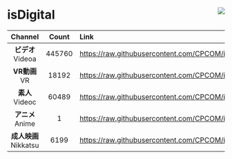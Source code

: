# isDigital <img align="right" src="https://img.shields.io/github/last-commit/CPCOM/isDigital"/>  
  
| Channel | Count | Link |  
| :-----: | :---: | :--- |  
|**ビデオ**<br />Videoa | 445760 | https://raw.githubusercontent.com/CPCOM/isDigital/main/Videoa.txt |  
|**VR動画**<br />VR | 18192 | https://raw.githubusercontent.com/CPCOM/isDigital/main/VR.txt |  
|**素人**<br />Videoc | 60489 | https://raw.githubusercontent.com/CPCOM/isDigital/main/Videoc.txt |  
|**アニメ**<br />Anime | 1 | https://raw.githubusercontent.com/CPCOM/isDigital/main/Anime.txt |  
|**成人映画**<br />Nikkatsu | 6199 | https://raw.githubusercontent.com/CPCOM/isDigital/main/Nikkatsu.txt |  